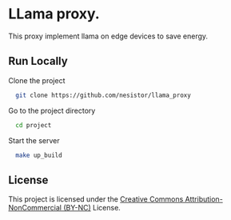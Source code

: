 
# LLama proxy.

This proxy implement llama on edge devices to save energy.


## Run Locally

Clone the project

```bash
  git clone https://github.com/nesistor/llama_proxy
```

Go to the project directory

```bash
  cd project
```

Start the server

```bash
  make up_build
```


## License

This project is licensed under the [Creative Commons Attribution-NonCommercial (BY-NC)](https://creativecommons.org/licenses/by-nc/4.0/) License.
